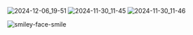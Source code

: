 
![2024-12-06_19-51](https://github.com/user-attachments/assets/6d7e5f82-2fde-4fc3-bc1e-a042270f74f3)
![2024-11-30_11-45](https://github.com/user-attachments/assets/bfa47c44-3660-416a-a412-12476c839259)
![2024-11-30_11-46](https://github.com/user-attachments/assets/024ea278-65ad-489d-b256-74d0232ccee1)


![smiley-face-smile](https://github.com/user-attachments/assets/8f1b57e1-4eef-47dc-8257-3b25576335d1)
